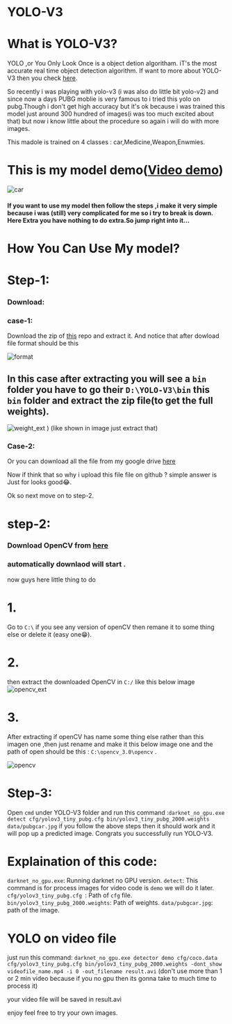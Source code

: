 # YOLO-V3
# What is YOLO-V3?
YOLO ,or You Only Look Once is a object detion algoritham. iT's the most accurate real time object detection algorithm.
If want to more about YOLO-V3 then you check [here](https://towardsdatascience.com/yolo-v3-object-detection-53fb7d3bfe6b).



 So recently i was playing with yolo-v3 (i was also do little bit yolo-v2) and since now a days PUBG moblie is very famous to i tried this yolo on pubg.Though i don't get high accuracy but it's ok because i was trained this model just around 300 hundred of images(i was too much excited about that) but now i know little about the procedure so again i will do with more images.

This madole is trained on 4 classes : car,Medicine,Weapon,Enwmies.

# This is my model demo([Video demo](https://www.youtube.com/watch?v=hIV3EJVeiA4&t=9s))

![car](https://user-images.githubusercontent.com/32811517/52165274-782c8400-2724-11e9-8df5-82a879d7ca96.PNG)

#### If you want to use my model then follow the steps ,i make it very simple because i was (still) very complicated for me so i try to break is down. Here Extra you have nothing to do extra.So jump right into it...



# How You Can Use My model?

# Step-1: 
### Download:
###         case-1:
Download the zip of [this](https://github.com/Arup276/Mini_Works/edit/master/YOLO-V3) repo and extract it.
And notice that after dowload file format should be this 

![format](https://user-images.githubusercontent.com/32811517/52165263-4d423000-2724-11e9-8f00-62dd00d120af.PNG)
## In this case after extracting you will see a ```bin``` folder you have to go their  `D:\YOLO-V3\bin` this ``` bin``` folder and extract the zip file(to get the full weights).
![weight_ext](![modi_weight](https://user-images.githubusercontent.com/32811517/52167371-04987000-2740-11e9-857e-b3ef852fef80.PNG))
)
(like shown in image just extract that)

### Case-2:
Or you can download all the file from my google drive [here](https://drive.google.com/drive/u/3/folders/1JWjKtp9UXEFNrJBBVZKEG3_UOhRRTyrj)

Now if think that so why i upload this file file on github ? simple answer is Just for looks good😂.

Ok so next move on to step-2. 


# step-2:

### Download OpenCV from [here](https://sourceforge.net/projects/opencvlibrary/files/opencv-win/3.3.0/opencv-3.3.0-vc14.exe/download)
### automatically downlaod will start .
now guys here little thing to do
# 1.
Go to ```C:\``` if you see any version of openCV then remane it to some thing else or delete it (easy one😁).
# 2.
then extract the downloaded OpenCV in ```C:/``` like this below image![opencv_ext](https://user-images.githubusercontent.com/32811517/52165569-90060700-2728-11e9-95df-a6ac8ecbf52f.PNG)
# 3.
After extracting if openCV has name some thing else rather than this imagen one ,then just rename and make it this below image one and the path of open should be this : ```C:\opencv_3.0\opencv``` .


![opencv](https://user-images.githubusercontent.com/32811517/52165602-ef641700-2728-11e9-9699-22e945a44a9e.PNG)

# Step-3:
Open ```cmd``` under YOLO-V3 folder and run this command :```darknet_no_gpu.exe detect cfg/yolov3_tiny_pubg.cfg bin/yolov3_tiny_pubg_2000.weights data/pubgcar.jpg```
if you follow the above steps then it should work and it will pop up a predicted image.
Congrats you successfully run YOLO-V3.

# Explaination of this code:
```darknet_no_gpu.exe```: Running darknet no GPU version.
```detect```: This command is for process images for video code is ```demo``` we will do it later.
```cfg/yolov3_tiny_pubg.cfg ```: Path of ```cfg``` file.
```bin/yolov3_tiny_pubg_2000.weights```: Path of weights.
```data/pubgcar.jpg```: path of the image.

# YOLO on video file
just run this command: ```darknet_no_gpu.exe detector demo cfg/coco.data cfg/yolov3_tiny_pubg.cfg bin/yolov3_tiny_pubg_2000.weights -dont_show videofile_name.mp4 -i 0 -out_filename result.avi```  (don't use more than 1 or 2 min video because if you no gpu then its gonna take to much time to process it)

your video file will be saved in result.avi  

enjoy feel free to try your own images.
